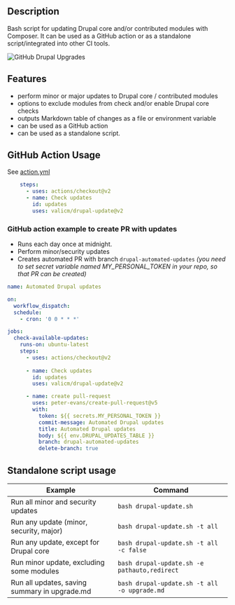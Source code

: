 ## Description
Bash script for updating Drupal core and/or contributed modules with Composer. 
It can be used as a GitHub action or as a standalone script/integrated into other CI tools.

![](https://vallic.com/sites/default/files/2023-11/github_pr.png "GitHub Drupal Upgrades")

## Features
* perform minor or major updates to Drupal core / contributed modules
* options to exclude modules from check and/or enable Drupal core checks
* outputs Markdown table of changes as a file or environment variable
* can be used as a GitHub action
* can be used as a standalone script.


## GitHub Action Usage

See [action.yml](action.yml)

```yaml
    steps:
      - uses: actions/checkout@v2
      - name: Check updates
        id: updates
        uses: valicm/drupal-update@v2

```

### GitHub action example to create PR with updates
* Runs each day once at midnight. 
* Perform minor/security updates
* Creates automated PR with branch `drupal-automated-updates`
_(you need to set secret variable named MY_PERSONAL_TOKEN in your repo, so that PR can be created)_

```yaml
name: Automated Drupal updates

on:
  workflow_dispatch:
  schedule:
    - cron: '0 0 * * *'

jobs:
  check-available-updates:
    runs-on: ubuntu-latest
    steps:
      - uses: actions/checkout@v2
        
      - name: Check updates
        id: updates
        uses: valicm/drupal-update@v2

      - name: create pull-request
        uses: peter-evans/create-pull-request@v5
        with:
          token: ${{ secrets.MY_PERSONAL_TOKEN }}
          commit-message: Automated Drupal updates
          title: Automated Drupal updates
          body: ${{ env.DRUPAL_UPDATES_TABLE }}
          branch: drupal-automated-updates
          delete-branch: true

```

## Standalone script usage
| Example                                       | Command                                      |
|-----------------------------------------------|----------------------------------------------|
| Run all minor and security updates            | `bash drupal-update.sh`                      |
| Run any update (minor, security, major)       | `bash drupal-update.sh -t all`               |
| Run any update, except for Drupal core        | `bash drupal-update.sh -t all -c false`      |
| Run minor update, excluding some modules      | `bash drupal-update.sh -e pathauto,redirect` |
| Run all updates, saving summary in upgrade.md | `bash drupal-update.sh -t all -o upgrade.md` |
